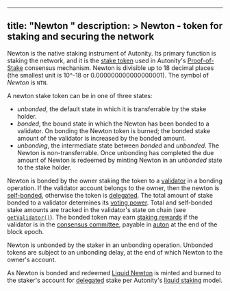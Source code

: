
---
title: "Newton "
description: >
  Newton - token for staking and securing the network
---

Newton is the native staking instrument of Autonity. Its primary function is staking the network, and it is the [stake token](/glossary/#stake-token) used in Autonity's [Proof-of-Stake](/glossary/#proof-of-stake-pos) consensus mechanism. Newton is divisible up to 18 decimal places (the smallest unit is 10^-18 or 0.000000000000000001). The symbol of _Newton_ is `NTN`.

A newton stake token can be in one of three states:

- _unbonded_, the default state in which it is transferrable by the stake holder.
- _bonded_, the bound state in which the Newton has been bonded to a validator. On bonding the Newton token is burned; the bonded stake amount of the validator is increased by the bonded amount.
- _unbonding_, the intermediate state between _bonded_ and _unbonded_. The Newton is non-transferrable. Once unbonding has completed the due amount of Newton is redeemed by minting Newton in an _unbonded_ state to the stake holder.

Newton is bonded by the owner staking the token to a [validator](/glossary/#validator) in a bonding operation. If the validator account belongs to the owner, then the newton is [self-bonded](/glossary/#self-bonded), otherwise the token is [delegated](/glossary/#delegated). The total amount of stake bonded to a validator determines its [voting power](/glossary/#voting-power). Total and self-bonded stake amounts are tracked in the validator's state on chain (see [`getValidator()`](/reference/api/aut/#getvalidator)). The bonded token may earn [staking rewards](/glossary/#staking-rewards) if the validator is in the [consensus committee](/glossary/#consensus-committee), payable in [auton](/concepts/protocol-assets/auton/) at the end of the block epoch. 

Newton is unbonded by the staker in an unbonding operation. Unbonded tokens are subject to an unbonding delay, at the end of which Newton to the owner's account.

As Newton is bonded and redeemed [Liquid Newton](/concepts/protocol-assets/liquid-newton/) is minted and burned to the staker's account for [delegated](/glossary/#delegated) stake per Autonity's [liquid staking](/concepts/staking/#liquid-staking) model.
